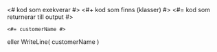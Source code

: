 <# kod som exekverar #>
<#+ kod som finns (klasser) #>
<#= kod som returnerar till output #>


	<#= customerName #>
eller
	WriteLine( customerName )